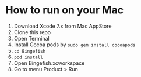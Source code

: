 # How to run on your Mac
1. Download Xcode 7.x from Mac AppStore
2. Clone this repo
3. Open Terminal
4. Install Cocoa pods by `sudo gem install cocoapods`
4. `cd Bingefish`
5. `pod install`
3. Open Bingefish.xcworkspace
4. Go to menu Product > Run
